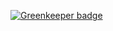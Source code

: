
[![Greenkeeper badge](https://badges.greenkeeper.io/adriandarian/ReactRouterDOM.svg)](https://greenkeeper.io/)
